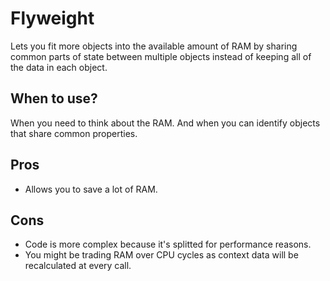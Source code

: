 # Flyweight

Lets you fit more objects into the available amount of RAM by sharing common parts of state between multiple objects instead of keeping all of the data in each object.

## When to use?

When you need to think about the RAM. And when you can identify objects that share common properties.

## Pros

- Allows you to save a lot of RAM.

## Cons

- Code is more complex because it's splitted for performance reasons.
- You might be trading RAM over CPU cycles as context data will be recalculated at every call.
